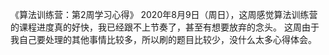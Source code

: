 《算法训练营：第2周学习心得》
2020年8月9日（周日），这周感觉算法训练营的课程进度真的好快，我已经跟不上节奏了，甚至有想要放弃的念头。
这周由于我自己要处理的其他事情比较多，所以刷的题目比较少，没什么太多心得体会。
